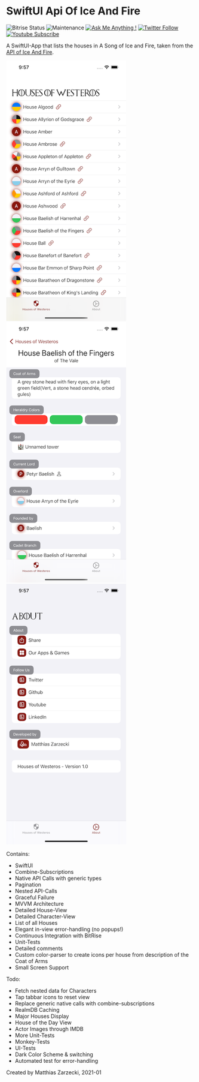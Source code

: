 # SwiftUI Api Of Ice And Fire

![Bitrise Status](https://app.bitrise.io/app/57b166dbdbdcc89e.svg?token=9mGkAjqnQWrlMfogrUm-aA) ![Maintenance](https://img.shields.io/badge/Maintained%3F-yes-green.svg) [![Ask Me Anything !](https://img.shields.io/badge/Ask%20me-anything-1abc9c.svg)](https://twitter.com/matthias_code) [![Twitter Follow](https://img.shields.io/twitter/follow/matthias_code.svg?style=social&label=Follow)](https://twitter.com/matthias_code) [![Youtube Subscribe](https://img.shields.io/youtube/channel/subscribers/UCvMdsKesM05bIG0eq7M5z1g?style=social)](https://www.youtube.com/channel/UCvMdsKesM05bIG0eq7M5z1g?sub_confirmation=1)

A SwiftUI-App that lists the houses in A Song of Ice and Fire, taken from the [API of Ice And Fire](https://anapioficeandfire.com/).

![screenshot](media/screenshot_09.png)
![screenshot](media/screenshot_10.png)
![screenshot](media/screenshot_11.png)

Contains:
- SwiftUI
- Combine-Subscriptions
- Native API Calls with generic types 
- Pagination
- Nested API-Calls
- Graceful Failure
- MVVM Architecture
- Detailed House-View
- Detailed Character-View
- List of all Houses
- Elegant in-view error-handling (no popups!)
- Continuous Integration with BitRise
- Unit-Tests
- Detailed comments
- Custom color-parser to create icons per house from description of the Coat of Arms
- Small Screen Support

Todo:
- Fetch nested data for Characters
- Tap tabbar icons to reset view
- Replace generic native calls with combine-subscriptions
- RealmDB Caching
- Major Houses Display
- House of the Day View
- Actor Images through IMDB
- More Unit-Tests
- Monkey-Tests
- UI-Tests
- Dark Color Scheme & switching
- Automated test for error-handling

Created by Matthias Zarzecki, 2021-01
